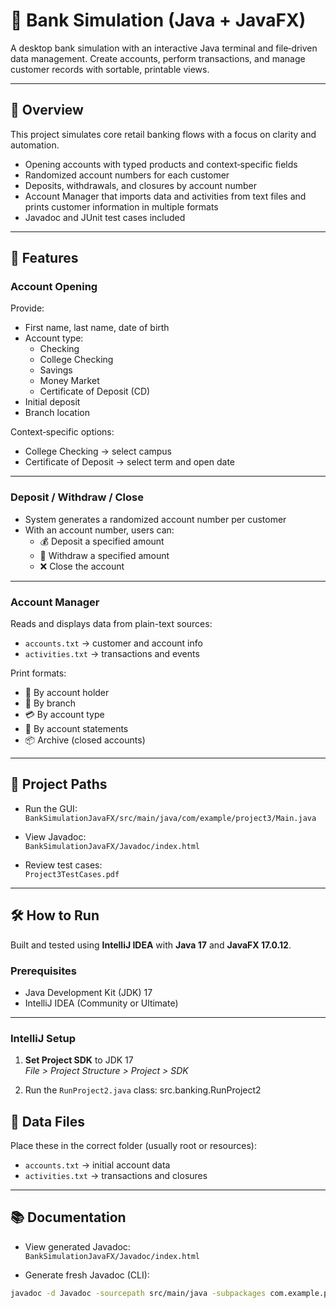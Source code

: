 # 🏦 Bank Simulation (Java + JavaFX)

A desktop bank simulation with an interactive Java terminal and file‑driven data management. Create accounts, perform transactions, and manage customer records with sortable, printable views.

---

## 📌 Overview

This project simulates core retail banking flows with a focus on clarity and automation.

- Opening accounts with typed products and context‑specific fields
- Randomized account numbers for each customer
- Deposits, withdrawals, and closures by account number
- Account Manager that imports data and activities from text files and prints customer information in multiple formats
- Javadoc and JUnit test cases included

---

## 🚀 Features

### Account Opening

Provide:
- First name, last name, date of birth
- Account type:
  - Checking
  - College Checking
  - Savings
  - Money Market
  - Certificate of Deposit (CD)
- Initial deposit
- Branch location

Context‑specific options:
- College Checking → select campus
- Certificate of Deposit → select term and open date

---

### Deposit / Withdraw / Close

- System generates a randomized account number per customer
- With an account number, users can:
  - 💰 Deposit a specified amount
  - 💸 Withdraw a specified amount
  - ❌ Close the account

---

### Account Manager

Reads and displays data from plain-text sources:
- `accounts.txt` → customer and account info
- `activities.txt` → transactions and events

Print formats:
- 👤 By account holder
- 🏢 By branch
- 💳 By account type
- 📄 By account statements
- 📦 Archive (closed accounts)

---

## 📂 Project Paths

- Run the GUI:  
  `BankSimulationJavaFX/src/main/java/com/example/project3/Main.java`

- View Javadoc:  
  `BankSimulationJavaFX/Javadoc/index.html`

- Review test cases:  
  `Project3TestCases.pdf`

---

## 🛠️ How to Run

Built and tested using **IntelliJ IDEA** with **Java 17** and **JavaFX 17.0.12**.

### Prerequisites

- Java Development Kit (JDK) 17
- IntelliJ IDEA (Community or Ultimate)

---

### IntelliJ Setup

1. **Set Project SDK** to JDK 17  
   _File > Project Structure > Project > SDK_
   
2. Run the `RunProject2.java` class:
src.banking.RunProject2


## 📑 Data Files

Place these in the correct folder (usually root or resources):
- `accounts.txt` → initial account data
- `activities.txt` → transactions and closures

---

## 📚 Documentation

- View generated Javadoc:  
`BankSimulationJavaFX/Javadoc/index.html`

- Generate fresh Javadoc (CLI):
```bash
javadoc -d Javadoc -sourcepath src/main/java -subpackages com.example.project3
